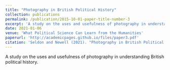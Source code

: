 ```yaml
---
title: "Photography in British Political History"
collection: publications
permalink: /publication/2015-10-01-paper-title-number-3
excerpt: 'A study on the uses and usefulness of photography in understanding British political history.'
date: 2021-01-06
venue: 'What Political Science Can Learn from the Humanities'
paperurl: 'http://academicpages.github.io/files/paper3.pdf'
citation: 'Seldon and Newell (2021). "Photography in British Political History." <i>What Political Science Can Learn from the Humanities</i>.'
---
```

A study on the uses and usefulness of photography in understanding British political history.

